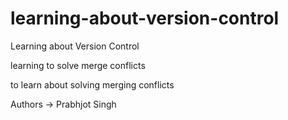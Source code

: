 # learning-about-version-control

Learning about Version Control 

learning to solve merge conflicts

to learn about solving merging conflicts

Authors -> Prabhjot Singh
